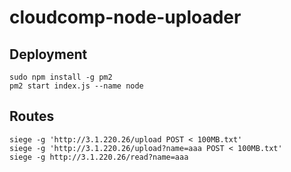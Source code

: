 # cloudcomp-node-uploader

## Deployment

```
sudo npm install -g pm2
pm2 start index.js --name node
```

## Routes

```
siege -g 'http://3.1.220.26/upload POST < 100MB.txt'
siege -g 'http://3.1.220.26/upload?name=aaa POST < 100MB.txt'
siege -g http://3.1.220.26/read?name=aaa
```
